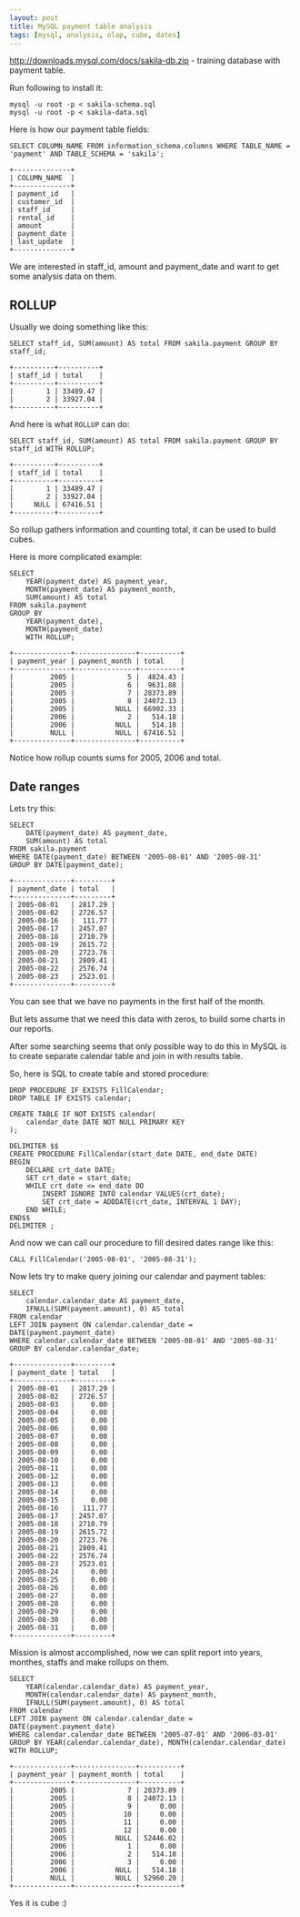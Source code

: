 ```yaml
---
layout: post
title: MySQL payment table analysis
tags: [mysql, analysis, olap, cube, dates]
---
```


http://downloads.mysql.com/docs/sakila-db.zip - training database with payment table.

Run following to install it:

	mysql -u root -p < sakila-schema.sql
	mysql -u root -p < sakila-data.sql

Here is how our payment table fields:

	SELECT COLUMN_NAME FROM information_schema.columns WHERE TABLE_NAME = 'payment' AND TABLE_SCHEMA = 'sakila';

	+--------------+
	| COLUMN_NAME  |
	+--------------+
	| payment_id   |
	| customer_id  |
	| staff_id     |
	| rental_id    |
	| amount       |
	| payment_date |
	| last_update  |
	+--------------+

We are interested in staff_id, amount and payment_date and want to get some analysis data on them.

ROLLUP
------

Usually we doing something like this:

	SELECT staff_id, SUM(amount) AS total FROM sakila.payment GROUP BY staff_id;

	+----------+----------+
	| staff_id | total    |
	+----------+----------+
	|        1 | 33489.47 |
	|        2 | 33927.04 |
	+----------+----------+

And here is what `ROLLUP` can do:

	SELECT staff_id, SUM(amount) AS total FROM sakila.payment GROUP BY staff_id WITH ROLLUP;

	+----------+----------+
	| staff_id | total    |
	+----------+----------+
	|        1 | 33489.47 |
	|        2 | 33927.04 |
	|     NULL | 67416.51 |
	+----------+----------+

So rollup gathers information and counting total, it can be used to build cubes.

Here is more complicated example:

	SELECT
		YEAR(payment_date) AS payment_year,
		MONTH(payment_date) AS payment_month,
		SUM(amount) AS total
	FROM sakila.payment
	GROUP BY
		YEAR(payment_date),
		MONTH(payment_date)
		WITH ROLLUP;

	+--------------+---------------+----------+
	| payment_year | payment_month | total    |
	+--------------+---------------+----------+
	|         2005 |             5 |  4824.43 |
	|         2005 |             6 |  9631.88 |
	|         2005 |             7 | 28373.89 |
	|         2005 |             8 | 24072.13 |
	|         2005 |          NULL | 66902.33 |
	|         2006 |             2 |   514.18 |
	|         2006 |          NULL |   514.18 |
	|         NULL |          NULL | 67416.51 |
	+--------------+---------------+----------+

Notice how rollup counts sums for 2005, 2006 and total.

Date ranges
-----------

Lets try this:

	SELECT
		DATE(payment_date) AS payment_date,
		SUM(amount) AS total
	FROM sakila.payment
	WHERE DATE(payment_date) BETWEEN '2005-08-01' AND '2005-08-31'
	GROUP BY DATE(payment_date);

	+--------------+---------+
	| payment_date | total   |
	+--------------+---------+
	| 2005-08-01   | 2817.29 |
	| 2005-08-02   | 2726.57 |
	| 2005-08-16   |  111.77 |
	| 2005-08-17   | 2457.07 |
	| 2005-08-18   | 2710.79 |
	| 2005-08-19   | 2615.72 |
	| 2005-08-20   | 2723.76 |
	| 2005-08-21   | 2809.41 |
	| 2005-08-22   | 2576.74 |
	| 2005-08-23   | 2523.01 |
	+--------------+---------+

You can see that we have no payments in the first half of the month.

But lets assume that we need this data with zeros, to build some charts in our reports.


After some searching seems that only possible way to do this in MySQL is to create separate calendar table and join in with results table.

So, here is SQL to create table and stored procedure:

	DROP PROCEDURE IF EXISTS FillCalendar;
	DROP TABLE IF EXISTS calendar;

	CREATE TABLE IF NOT EXISTS calendar(
		calendar_date DATE NOT NULL PRIMARY KEY
	);

	DELIMITER $$
	CREATE PROCEDURE FillCalendar(start_date DATE, end_date DATE)
	BEGIN
		DECLARE crt_date DATE;
		SET crt_date = start_date;
		WHILE crt_date <= end_date DO
			INSERT IGNORE INTO calendar VALUES(crt_date);
			SET crt_date = ADDDATE(crt_date, INTERVAL 1 DAY);
		END WHILE;
	END$$
	DELIMITER ;

And now we can call our procedure to fill desired dates range like this:

	CALL FillCalendar('2005-08-01', '2005-08-31');

Now lets try to make query joining our calendar and payment tables:

	SELECT
		calendar.calendar_date AS payment_date,
		IFNULL(SUM(payment.amount), 0) AS total
	FROM calendar
	LEFT JOIN payment ON calendar.calendar_date = DATE(payment.payment_date)
	WHERE calendar.calendar_date BETWEEN '2005-08-01' AND '2005-08-31'
	GROUP BY calendar.calendar_date;

	+--------------+---------+
	| payment_date | total   |
	+--------------+---------+
	| 2005-08-01   | 2817.29 |
	| 2005-08-02   | 2726.57 |
	| 2005-08-03   |    0.00 |
	| 2005-08-04   |    0.00 |
	| 2005-08-05   |    0.00 |
	| 2005-08-06   |    0.00 |
	| 2005-08-07   |    0.00 |
	| 2005-08-08   |    0.00 |
	| 2005-08-09   |    0.00 |
	| 2005-08-10   |    0.00 |
	| 2005-08-11   |    0.00 |
	| 2005-08-12   |    0.00 |
	| 2005-08-13   |    0.00 |
	| 2005-08-14   |    0.00 |
	| 2005-08-15   |    0.00 |
	| 2005-08-16   |  111.77 |
	| 2005-08-17   | 2457.07 |
	| 2005-08-18   | 2710.79 |
	| 2005-08-19   | 2615.72 |
	| 2005-08-20   | 2723.76 |
	| 2005-08-21   | 2809.41 |
	| 2005-08-22   | 2576.74 |
	| 2005-08-23   | 2523.01 |
	| 2005-08-24   |    0.00 |
	| 2005-08-25   |    0.00 |
	| 2005-08-26   |    0.00 |
	| 2005-08-27   |    0.00 |
	| 2005-08-28   |    0.00 |
	| 2005-08-29   |    0.00 |
	| 2005-08-30   |    0.00 |
	| 2005-08-31   |    0.00 |
	+--------------+---------+

Mission is almost accomplished, now we can split report into years, monthes, staffs and make rollups on them.

	SELECT
		YEAR(calendar.calendar_date) AS payment_year,
		MONTH(calendar.calendar_date) AS payment_month,
		IFNULL(SUM(payment.amount), 0) AS total
	FROM calendar
	LEFT JOIN payment ON calendar.calendar_date = DATE(payment.payment_date)
	WHERE calendar.calendar_date BETWEEN '2005-07-01' AND '2006-03-01'
	GROUP BY YEAR(calendar.calendar_date), MONTH(calendar.calendar_date) WITH ROLLUP;

	+--------------+---------------+----------+
	| payment_year | payment_month | total    |
	+--------------+---------------+----------+
	|         2005 |             7 | 28373.89 |
	|         2005 |             8 | 24072.13 |
	|         2005 |             9 |     0.00 |
	|         2005 |            10 |     0.00 |
	|         2005 |            11 |     0.00 |
	|         2005 |            12 |     0.00 |
	|         2005 |          NULL | 52446.02 |
	|         2006 |             1 |     0.00 |
	|         2006 |             2 |   514.18 |
	|         2006 |             3 |     0.00 |
	|         2006 |          NULL |   514.18 |
	|         NULL |          NULL | 52960.20 |
	+--------------+---------------+----------+

Yes it is cube :)